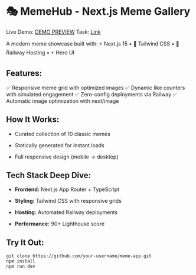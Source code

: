 # 🎭 MemeHub - Next.js Meme Gallery
Live Demo: [DEMO PREVIEW](https://meme-app-production-54b4.up.railway.app/)
Task: [Link](https://docs.google.com/document/d/19K-gh9IJOYOHtlmSnb4e73cFm9DxBteLJjQWHjIh3bQ/edit?usp=sharing)

A modern meme showcase built with:
⚡ Next.js 15 • 🎨 Tailwind CSS • 🚄 Railway Hosting • ⚡ Hero UI

## Features:
✅ Responsive meme grid with optimized images
✅ Dynamic like counters with simulated engagement
✅ Zero-config deployments via Railway
✅ Automatic image optimization with next/image

## How It Works:

- Curated collection of 10 classic memes

- Statically generated for instant loads

- Full responsive design (mobile → desktop)

## Tech Stack Deep Dive:

- **Frontend:** Next.js App Router + TypeScript

- **Styling:** Tailwind CSS with responsive grids

- **Hosting:** Automated Railway deployments

- **Performance:** 90+ Lighthouse score

## Try It Out:

    git clone https://github.com/your-username/meme-app.git
    npm install
    npm run dev

